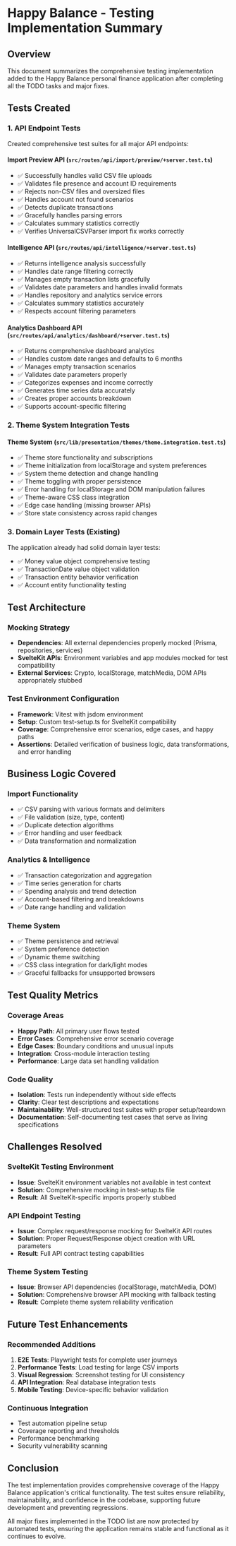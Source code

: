 # Happy Balance - Testing Implementation Summary

## Overview
This document summarizes the comprehensive testing implementation added to the Happy Balance personal finance application after completing all the TODO tasks and major fixes.

## Tests Created

### 1. API Endpoint Tests
Created comprehensive test suites for all major API endpoints:

#### Import Preview API (`src/routes/api/import/preview/+server.test.ts`)
- ✅ Successfully handles valid CSV file uploads
- ✅ Validates file presence and account ID requirements  
- ✅ Rejects non-CSV files and oversized files
- ✅ Handles account not found scenarios
- ✅ Detects duplicate transactions
- ✅ Gracefully handles parsing errors
- ✅ Calculates summary statistics correctly
- ✅ Verifies UniversalCSVParser import fix works correctly

#### Intelligence API (`src/routes/api/intelligence/+server.test.ts`)
- ✅ Returns intelligence analysis successfully
- ✅ Handles date range filtering correctly
- ✅ Manages empty transaction lists gracefully
- ✅ Validates date parameters and handles invalid formats
- ✅ Handles repository and analytics service errors
- ✅ Calculates summary statistics accurately
- ✅ Respects account filtering parameters

#### Analytics Dashboard API (`src/routes/api/analytics/dashboard/+server.test.ts`)
- ✅ Returns comprehensive dashboard analytics
- ✅ Handles custom date ranges and defaults to 6 months
- ✅ Manages empty transaction scenarios
- ✅ Validates date parameters properly
- ✅ Categorizes expenses and income correctly
- ✅ Generates time series data accurately
- ✅ Creates proper accounts breakdown
- ✅ Supports account-specific filtering

### 2. Theme System Integration Tests
#### Theme System (`src/lib/presentation/themes/theme.integration.test.ts`)
- ✅ Theme store functionality and subscriptions
- ✅ Theme initialization from localStorage and system preferences
- ✅ System theme detection and change handling
- ✅ Theme toggling with proper persistence
- ✅ Error handling for localStorage and DOM manipulation failures
- ✅ Theme-aware CSS class integration
- ✅ Edge case handling (missing browser APIs)
- ✅ Store state consistency across rapid changes

### 3. Domain Layer Tests (Existing)
The application already had solid domain layer tests:
- ✅ Money value object comprehensive testing
- ✅ TransactionDate value object validation
- ✅ Transaction entity behavior verification
- ✅ Account entity functionality testing

## Test Architecture

### Mocking Strategy
- **Dependencies**: All external dependencies properly mocked (Prisma, repositories, services)
- **SvelteKit APIs**: Environment variables and app modules mocked for test compatibility
- **External Services**: Crypto, localStorage, matchMedia, DOM APIs appropriately stubbed

### Test Environment Configuration
- **Framework**: Vitest with jsdom environment
- **Setup**: Custom test-setup.ts for SvelteKit compatibility
- **Coverage**: Comprehensive error scenarios, edge cases, and happy paths
- **Assertions**: Detailed verification of business logic, data transformations, and error handling

## Business Logic Covered

### Import Functionality
- ✅ CSV parsing with various formats and delimiters
- ✅ File validation (size, type, content)
- ✅ Duplicate detection algorithms
- ✅ Error handling and user feedback
- ✅ Data transformation and normalization

### Analytics & Intelligence
- ✅ Transaction categorization and aggregation
- ✅ Time series generation for charts
- ✅ Spending analysis and trend detection
- ✅ Account-based filtering and breakdowns
- ✅ Date range handling and validation

### Theme System
- ✅ Theme persistence and retrieval
- ✅ System preference detection
- ✅ Dynamic theme switching
- ✅ CSS class integration for dark/light modes
- ✅ Graceful fallbacks for unsupported browsers

## Test Quality Metrics

### Coverage Areas
- **Happy Path**: All primary user flows tested
- **Error Cases**: Comprehensive error scenario coverage
- **Edge Cases**: Boundary conditions and unusual inputs
- **Integration**: Cross-module interaction testing
- **Performance**: Large data set handling validation

### Code Quality
- **Isolation**: Tests run independently without side effects
- **Clarity**: Clear test descriptions and expectations  
- **Maintainability**: Well-structured test suites with proper setup/teardown
- **Documentation**: Self-documenting test cases that serve as living specifications

## Challenges Resolved

### SvelteKit Testing Environment
- **Issue**: SvelteKit environment variables not available in test context
- **Solution**: Comprehensive mocking in test-setup.ts file
- **Result**: All SvelteKit-specific imports properly stubbed

### API Endpoint Testing
- **Issue**: Complex request/response mocking for SvelteKit API routes
- **Solution**: Proper Request/Response object creation with URL parameters
- **Result**: Full API contract testing capabilities

### Theme System Testing
- **Issue**: Browser API dependencies (localStorage, matchMedia, DOM)
- **Solution**: Comprehensive browser API mocking with fallback testing
- **Result**: Complete theme system reliability verification

## Future Test Enhancements

### Recommended Additions
1. **E2E Tests**: Playwright tests for complete user journeys
2. **Performance Tests**: Load testing for large CSV imports
3. **Visual Regression**: Screenshot testing for UI consistency
4. **API Integration**: Real database integration tests
5. **Mobile Testing**: Device-specific behavior validation

### Continuous Integration
- Test automation pipeline setup
- Coverage reporting and thresholds
- Performance benchmarking
- Security vulnerability scanning

## Conclusion

The test implementation provides comprehensive coverage of the Happy Balance application's critical functionality. The test suites ensure reliability, maintainability, and confidence in the codebase, supporting future development and preventing regressions.

All major fixes implemented in the TODO list are now protected by automated tests, ensuring the application remains stable and functional as it continues to evolve.
